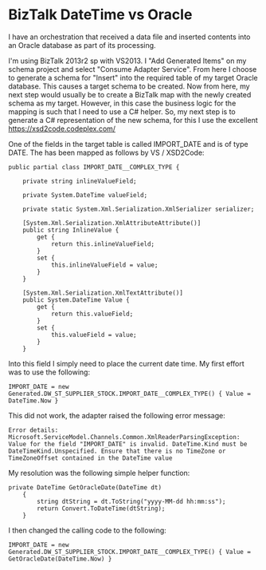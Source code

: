 # BizTalk DateTime vs Oracle
I have an orchestration that received a data file and inserted contents into an Oracle database as part of its processing.

I'm using BizTalk 2013r2 sp with VS2013. I "Add Generated Items" on my schema project and select "Consume Adapter Service". From here I choose to generate a schema for "Insert" into the required table of my target Oracle database. This causes a target schema to be created. Now from here, my next step would usually be to create a BizTalk map with the newly created schema as my target. However, in this case the business logic for the mapping is such that I need to use a C# helper. So, my next step is to generate a C# representation of the new schema, for this I use the excellent https://xsd2code.codeplex.com/

One of the fields in the target table is called IMPORT_DATE and is of type DATE. The has been mapped as follows by VS / XSD2Code:

    public partial class IMPORT_DATE__COMPLEX_TYPE {
        
        private string inlineValueField;
        
        private System.DateTime valueField;
        
        private static System.Xml.Serialization.XmlSerializer serializer;
        
        [System.Xml.Serialization.XmlAttributeAttribute()]
        public string InlineValue {
            get {
                return this.inlineValueField;
            }
            set {
                this.inlineValueField = value;
            }
        }
        
        [System.Xml.Serialization.XmlTextAttribute()]
        public System.DateTime Value {
            get {
                return this.valueField;
            }
            set {
                this.valueField = value;
            }
        }

Into this field I simply need to place the current date time. My first effort was to use the following:

    IMPORT_DATE = new Generated.DW_ST_SUPPLIER_STOCK.IMPORT_DATE__COMPLEX_TYPE() { Value = DateTime.Now }

This did not work, the adapter raised the following error message:

    Error details: Microsoft.ServiceModel.Channels.Common.XmlReaderParsingException: Value for the field "IMPORT_DATE" is invalid. DateTime.Kind must be DateTimeKind.Unspecified. Ensure that there is no TimeZone or TimeZoneOffset contained in the DateTime value

My resolution was the following simple helper function:

    private DateTime GetOracleDate(DateTime dt)
        {
            string dtString = dt.ToString("yyyy-MM-dd hh:mm:ss");
            return Convert.ToDateTime(dtString);
        }

I then changed the calling code to the following:

    IMPORT_DATE = new Generated.DW_ST_SUPPLIER_STOCK.IMPORT_DATE__COMPLEX_TYPE() { Value = GetOracleDate(DateTime.Now) }

